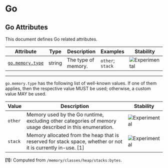 <!--- Hugo front matter used to generate the website version of this page:
--->

<!-- NOTE: THIS FILE IS AUTOGENERATED. DO NOT EDIT BY HAND. -->
<!-- see templates/registry/markdown/attribute_namespace.md.j2 -->

# Go

## Go Attributes

This document defines Go related attributes.

| Attribute                                                          | Type   | Description         | Examples         | Stability                                                        |
| ------------------------------------------------------------------ | ------ | ------------------- | ---------------- | ---------------------------------------------------------------- |
| <a id="go-memory-type" href="#go-memory-type">`go.memory.type`</a> | string | The type of memory. | `other`; `stack` | ![Experimental](https://img.shields.io/badge/-experimental-blue) |

---

`go.memory.type` has the following list of well-known values. If one of them applies, then the respective value MUST be used; otherwise, a custom value MAY be used.

| Value   | Description                                                                                                 | Stability                                                        |
| ------- | ----------------------------------------------------------------------------------------------------------- | ---------------------------------------------------------------- |
| `other` | Memory used by the Go runtime, excluding other categories of memory usage described in this enumeration.    | ![Experimental](https://img.shields.io/badge/-experimental-blue) |
| `stack` | Memory allocated from the heap that is reserved for stack space, whether or not it is currently in-use. [1] | ![Experimental](https://img.shields.io/badge/-experimental-blue) |

**[1]:** Computed from `/memory/classes/heap/stacks:bytes`.
